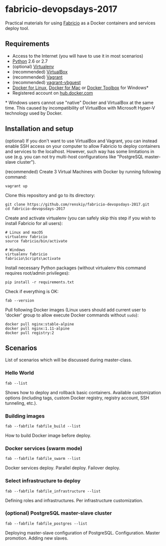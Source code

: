 # fabricio-devopsdays-2017

Practical materials for using [Fabricio](https://github.com/renskiy/fabricio) as a Docker containers and services deploy tool.

## Requirements

* Access to the Internet (you will have to use it in most scenarios)
* [Python](https://www.python.org/downloads/) 2.6 or 2.7
* (optional) [Virtualenv](https://virtualenv.pypa.io/en/stable/installation/)
* (recommended) [VirtualBox](https://www.virtualbox.org/wiki/Downloads)
* (recommended) [Vagrant](https://www.vagrantup.com/downloads.html)
* (recommended) [vagrant-vbguest](https://github.com/dotless-de/vagrant-vbguest)
* [Docker for Linux](https://docs.docker.com/engine/installation/linux/ubuntu/), [Docker for Mac](https://docs.docker.com/docker-for-mac/) or [Docker Toolbox](https://www.docker.com/products/docker-toolbox) for Windows*
* Registered account on [hub.docker.com](https://hub.docker.com)

\* Windows users cannot use "native" Docker and VirtualBox at the same time. This caused by incompatibility of VirtualBox with Microsoft Hyper-V technology used by Docker.

## Installation and setup

(optional) If you don't want to use VirtualBox and Vagrant, you can instead enable SSH access on your computer to allow Fabricio to deploy containers and services to the localhost. However, such way has some limitations in use (e.g. you can not try multi-host configurations like "PostgreSQL master-slave cluster").

(recommended) Create 3 Virtual Machines with Docker by running following command:

    vagrant up
    
Clone this repository and go to its directory:

    git clone https://github.com/renskiy/fabricio-devopsdays-2017.git
    cd fabricio-devopsdays-2017
    
Create and activate virtualenv (you can safely skip this step if you wish to install Fabricio for all users):
    
    # Linux and macOS
    virtualenv fabricio
    source fabricio/bin/activate
    
    # Windows
    virtualenv fabricio
    fabricio\Scripts\activate

Install necessary Python packages (without virtualenv this command requires root/admin privileges):

    pip install -r requirements.txt
    
Check if everything is OK:

    fab --version
    
Pull following Docker images (Linux users should add current user to 'docker' group to allow execute Docker commands without `sudo`):

    docker pull nginx:stable-alpine
    docker pull nginx:1.11-alpine
    docker pull registry:2

## Scenarios

List of scenarios which will be discussed during master-class.

### Hello World

    fab --list
    
Shows how to deploy and rollback basic containers. Available customization options (including tags, custom Docker registry, registry account, SSH tunneling, etc.).

### Building images

    fab --fabfile fabfile_build --list
    
How to build Docker image before deploy.

### Docker services (swarm mode)

    fab --fabfile fabfile_swarm --list
    
Docker services deploy. Parallel deploy. Failover deploy.

### Select infrastructure to deploy

    fab --fabfile fabfile_infrastructure --list
    
Defining roles and infrastructures. Per infrastructure customization.

### (optional) PostgreSQL master-slave cluster

    fab --fabfile fabfile_postgres --list

Deploying master-slave configuration of PostgreSQL. Configuration. Master promotion. Adding new slaves.
